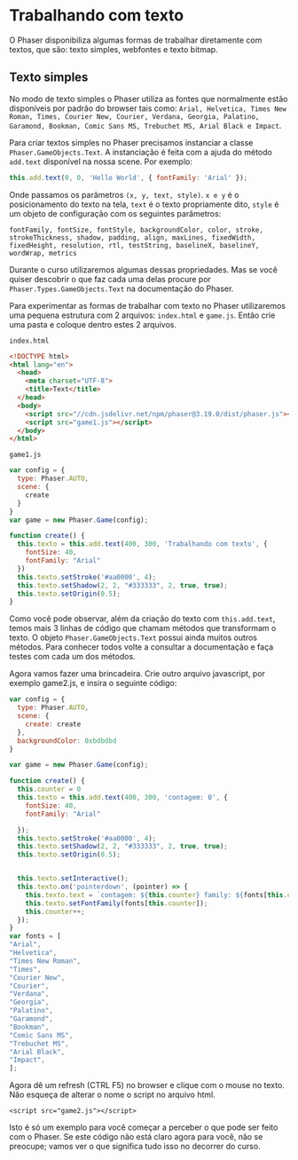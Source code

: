 # Trabalhando com texto
O Phaser disponibiliza algumas formas de trabalhar diretamente com textos, que são: texto simples, webfontes e texto bitmap.

## Texto simples
 No modo de texto simples o Phaser utiliza as fontes que normalmente estão disponíveis por padrão do browser tais como: ``Arial, Helvetica, Times New Roman, Times, Courier New, Courier, Verdana, Georgia, Palatino, Garamond, Bookman, Comic Sans MS, Trebuchet MS, Arial Black e
Impact``.

Para criar textos simples no Phaser precisamos instanciar a classe ``Phaser.GameObjects.Text``.
A instanciação é feita com a ajuda do método ``add.text`` disponível na nossa scene. Por exemplo:

```javascript
this.add.text(0, 0, 'Hello World', { fontFamily: 'Arial' });
```
Onde passamos os parâmetros ``(x, y, text, style)``. ``x e y`` é o posicionamento do texto na tela, ``text`` é o texto propriamente dito, ``style`` é um objeto de configuração com os seguintes parâmetros:

``fontFamily, fontSize, fontStyle, backgroundColor, color, stroke, strokeThickness, shadow, padding, align, maxLines, fixedWidth,
fixedHeight, resolution, rtl, testString, baselineX, baselineY,
wordWrap, metrics``

Durante o curso utilizaremos algumas dessas propriedades. Mas se você quiser descobrir o que faz cada uma delas procure por ``Phaser.Types.GameObjects.Text`` na documentação do Phaser.

Para experimentar as formas de trabalhar com texto no Phaser utilizaremos uma pequena estrutura com 2 arquivos: ``index.html`` e ``game.js``. Então crie uma pasta e coloque dentro estes 2 arquivos.

``index.html``
```html
<!DOCTYPE html>
<html lang="en">
  <head>
    <meta charset="UTF-8">
    <title>Text</title>
  </head>
  <body>
    <script src="//cdn.jsdelivr.net/npm/phaser@3.19.0/dist/phaser.js"></script>
    <script src="game1.js"></script>
  </body>
</html>
```
``game1.js``
```javascript
var config = {
  type: Phaser.AUTO,
  scene: {
    create
  }
}
var game = new Phaser.Game(config);

function create() {
  this.texto = this.add.text(400, 300, 'Trabalhando com texto', {
    fontSize: 40,
    fontFamily: "Arial"
  })
  this.texto.setStroke('#aa0000', 4);
  this.texto.setShadow(2, 2, "#333333", 2, true, true);
  this.texto.setOrigin(0.5);
}
```
Como você pode observar, além da criação do texto com ``this.add.text``, temos mais 3 linhas de código que chamam métodos que transformam o texto. O objeto ``Phaser.GameObjects.Text`` possui ainda muitos outros métodos. Para conhecer todos volte a consultar a documentação e faça testes com cada um dos métodos.

Agora vamos fazer uma brincadeira. Crie outro arquivo javascript, por exemplo game2.js, e insira o seguinte código:

```javascript
var config = {
  type: Phaser.AUTO,
  scene: {
    create: create
  },
  backgroundColor: 0xbdbdbd
}

var game = new Phaser.Game(config);

function create() {
  this.counter = 0
  this.texto = this.add.text(400, 300, 'contagem: 0', {
    fontSize: 40,
    fontFamily: "Arial"

  });
  this.texto.setStroke('#aa0000', 4);
  this.texto.setShadow(2, 2, "#333333", 2, true, true);
  this.texto.setOrigin(0.5);


  this.texto.setInteractive();
  this.texto.on('pointerdown', (pointer) => {
    this.texto.text = `contagem: ${this.counter} family: ${fonts[this.counter]}`;
    this.texto.setFontFamily(fonts[this.counter]);
    this.counter++;
  });
}
var fonts = [
"Arial",
"Helvetica",
"Times New Roman",
"Times",
"Courier New",
"Courier",
"Verdana",
"Georgia",
"Palatino",
"Garamond",
"Bookman",
"Comic Sans MS",
"Trebuchet MS",
"Arial Black",
"Impact",
];
```
Agora dê um refresh (CTRL F5) no browser e clique com o mouse no texto.
Não esqueça de alterar o nome o script no arquivo html.
```
<script src="game2.js"></script>
```

Isto é só um exemplo para você começar a perceber o que pode ser feito com o Phaser. Se este código não está claro agora para você, não se preocupe; vamos ver o que significa tudo isso no decorrer do curso.

